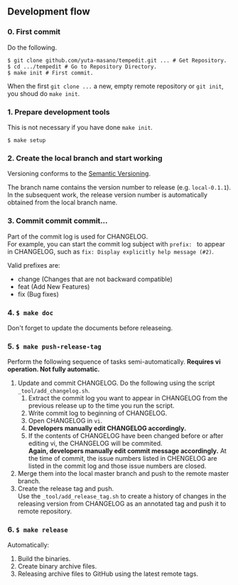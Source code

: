 ## Development flow

### 0. First commit

Do the following.

```
$ git clone github.com/yuta-masano/tempedit.git ... # Get Repository.
$ cd .../tempedit # Go to Repository Directory.
$ make init # First commit.
```

When the first `git clone ...` a new, empty remote repository or `git init`, you shoud do `make init`.

### 1. Prepare development tools

This is not necessary if you have done `make init`.

```
$ make setup
```

### 2. Create the local branch and start working

Versioning conforms to the [Semantic Versioning](http://semver.org/).

The branch name contains the version number to release (e.g. `local-0.1.1`).  
In the subsequent work, the release version number is automatically obtained from the local branch name.

### 3. Commit commit commit...

Part of the commit log is used for CHANGELOG.  
For example, you can start the commit log subject with `prefix: ` to appear in CHANGELOG, such as `fix: Display explicitly help message (#2)`.

Valid prefixes are:
- change (Changes that are not backward compatible)
- feat (Add New Features)
- fix (Bug fixes)

### 4. `$ make doc`

Don't forget to update the documents before releaseing.

### 5. `$ make push-release-tag`

Perform the following sequence of tasks semi-automatically. **Requires vi operation. Not fully automatic.**

1. Update and commit CHANGELOG.
   Do the following using the script `_tool/add_changelog.sh`.
   1. Extract the commit log you want to appear in CHANGELOG from the previous release up to the time you run the script.
   2. Write commit log to beginning of CHANGELOG.
   3. Open CHANGELOG in `vi`.
   4. **Developers manually edit CHANGELOG accordingly.**
   5. If the contents of CHANGELOG have been changed before or after editing vi, the CHANGELOG will be commited.  
      **Again, developers manually edit commit message accordingly.**
      At the time of commit, the issue numbers listed in CHENGELOG are listed in the commit log and those issue numbers are closed.
2. Merge them into the local master branch and push to the remote master branch.
3. Create the release tag and push.  
   Use the `_tool/add_release_tag.sh` to create a history of changes in the releasing version from CHANGELOG as an annotated tag and push it to remote repository.

### 6. `$ make release`

Automatically:
1. Build the binaries.
2. Create binary archive files.
3. Releasing archive files to GitHub using the latest remote tags.
